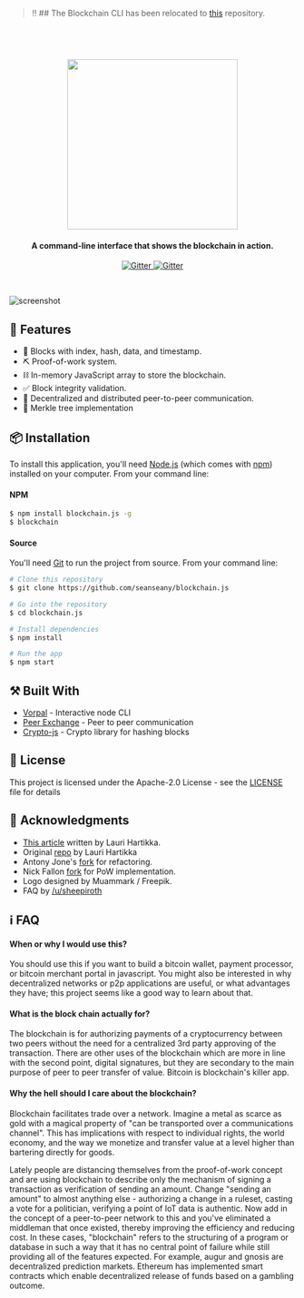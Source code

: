 > ‼️ ## The Blockchain CLI has been relocated to [this]() repository.

<h1 align="center">
  <br>
  <a href="https://github.com/seanseany/blockchain.js/"><img src="https://raw.githubusercontent.com/seanseany/blockchain.js/master/img/logo.png" width="300"></a>
</h1>


<h4 align="center">A command-line interface that shows the blockchain in action.</h4>

<p align="center">
  <a href="https://badge.fury.io/js/blockchain.js">
    <img src="https://badge.fury.io/js/blockchain.js.svg" alt="Gitter">
  </a>

  <a href="https://www.npmjs.com/package/blockchain.js">
      <img src="https://img.shields.io/npm/dt/blockchain.js.svg" alt="Gitter">
  </a>
</p>
<br>

![screenshot](https://raw.githubusercontent.com/seanseany/blockchain.js/master/img/demo.gif?token=AHErPzDYYgcElDoIS7l5eECL7Pf6iZMNks5Zdq9SwA%3D%3D)

## 🎉 Features
- 💎 Blocks with index, hash, data, and timestamp.
- ⛏ Proof-of-work system.
- ⛓ In-memory JavaScript array to store the blockchain.
- ✅ Block integrity validation.
- 📡 Decentralized and distributed peer-to-peer communication.
- 🌴 Merkle tree implementation

## 📦 Installation

To install this application, you'll need [Node.js](https://nodejs.org/en/download/) (which comes with [npm](http://npmjs.com)) installed on your computer. From your command line:

#### NPM

```bash
$ npm install blockchain.js -g
$ blockchain
```

#### Source

You'll need [Git](https://git-scm.com) to run the project from source. From your command line:

```bash
# Clone this repository
$ git clone https://github.com/seanseany/blockchain.js

# Go into the repository
$ cd blockchain.js

# Install dependencies
$ npm install

# Run the app
$ npm start
```

## ⚒️ Built With

* [Vorpal](https://github.com/dthree/vorpal) - Interactive node CLI
* [Peer Exchange](https://github.com/mappum/peer-exchange/) - Peer to peer communication
* [Crypto-js](https://github.com/brix/crypto-js) - Crypto library for hashing blocks

## 🎫 License

This project is licensed under the Apache-2.0 License - see the [LICENSE](LICENSE) file for details

## 🙏 Acknowledgments

* [This article](https://medium.com/@lhartikk/a-blockchain-in-200-lines-of-code-963cc1cc0e54) written by Lauri Hartikka.
* Original [repo](https://github.com/lhartikk/naivechain) by Lauri Hartikka
* Antony Jone's [fork](https://github.com/antony/naivechain) for refactoring.
* Nick Fallon [fork](https://github.com/nickfallon/naivechain) for PoW implementation.
* Logo designed by Muammark / Freepik.
* FAQ by [/u/sheepiroth](https://www.reddit.com/r/javascript/comments/6ohc9h/a_blockchain_commandline_interface_built_with/dkiahix/)

## ℹ️ FAQ 

#### When or why I would use this?

You should use this if you want to build a bitcoin wallet, payment processor, or bitcoin merchant portal in javascript. You might also be interested in why decentralized networks or p2p applications are useful, or what advantages they have; this project seems like a good way to learn about that.

#### What is the block chain actually for?

The blockchain is for authorizing payments of a cryptocurrency between two peers without the need for a centralized 3rd party approving of the transaction. There are other uses of the blockchain which are more in line with the second point, digital signatures, but they are secondary to the main purpose of peer to peer transfer of value. Bitcoin is blockchain's killer app.

#### Why the hell should I care about the blockchain?

Blockchain facilitates trade over a network. Imagine a metal as scarce as gold with a magical property of "can be transported over a communications channel". This has implications with respect to individual rights, the world economy, and the way we monetize and transfer value at a level higher than bartering directly for goods.

Lately people are distancing themselves from the proof-of-work concept and are using blockchain to describe only the mechanism of signing a transaction as verification of sending an amount. Change "sending an amount" to almost anything else - authorizing a change in a ruleset, casting a vote for a politician, verifying a point of IoT data is authentic. Now add in the concept of a peer-to-peer network to this and you've eliminated a middleman that once existed, thereby improving the efficiency and reducing cost. In these cases, "blockchain" refers to the structuring of a program or database in such a way that it has no central point of failure while still providing all of the features expected. For example, augur and gnosis are decentralized prediction markets. Ethereum has implemented smart contracts which enable decentralized release of funds based on a gambling outcome.
